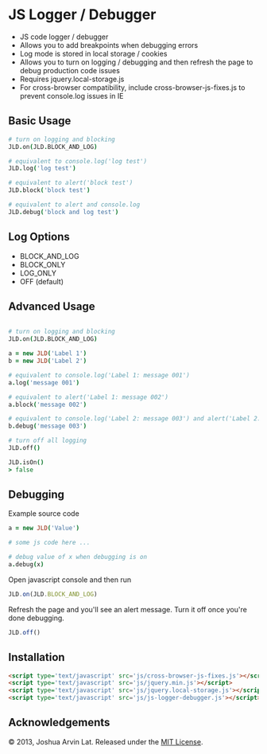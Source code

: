 JS Logger / Debugger
====================

- JS code logger / debugger
- Allows you to add breakpoints when debugging errors
- Log mode is stored in local storage / cookies
- Allows you to turn on logging / debugging and then refresh the page to debug production code issues
- Requires jquery.local-storage.js
- For cross-browser compatibility, include cross-browser-js-fixes.js to prevent console.log issues in IE

Basic Usage
-----------
~~~ coffee
# turn on logging and blocking
JLD.on(JLD.BLOCK_AND_LOG)

# equivalent to console.log('log test')
JLD.log('log test')

# equivalent to alert('block test')
JLD.block('block test')

# equivalent to alert and console.log
JLD.debug('block and log test')
~~~

Log Options
-----------

- BLOCK_AND_LOG
- BLOCK_ONLY
- LOG_ONLY
- OFF (default)

Advanced Usage
--------------
~~~ coffee

# turn on logging and blocking
JLD.on(JLD.BLOCK_AND_LOG)

a = new JLD('Label 1')
b = new JLD('Label 2')

# equivalent to console.log('Label 1: message 001')
a.log('message 001')

# equivalent to alert('Label 1: message 002')
a.block('message 002')

# equivalent to console.log('Label 2: message 003') and alert('Label 2: message 003')
b.debug('message 003')

# turn off all logging
JLD.off()

JLD.isOn()
> false
~~~

Debugging
---------

Example source code

~~~ coffee
a = new JLD('Value')

# some js code here ...

# debug value of x when debugging is on
a.debug(x)
~~~

Open javascript console and then run

~~~ js
JLD.on(JLD.BLOCK_AND_LOG)
~~~

Refresh the page and you'll see an alert message. Turn it off once you're done debugging.

~~~ js
JLD.off()
~~~

Installation
------------

~~~ html
<script type='text/javascript' src='js/cross-browser-js-fixes.js'></script>
<script type='text/javascript' src='js/jquery.min.js'></script>
<script type='text/javascript' src='js/jquery.local-storage.js'></script>
<script type='text/javascript' src='js/js-logger-debugger.js'></script>
~~~

Acknowledgements
----------------

© 2013, Joshua Arvin Lat. Released under the [MIT License](LICENSE).
